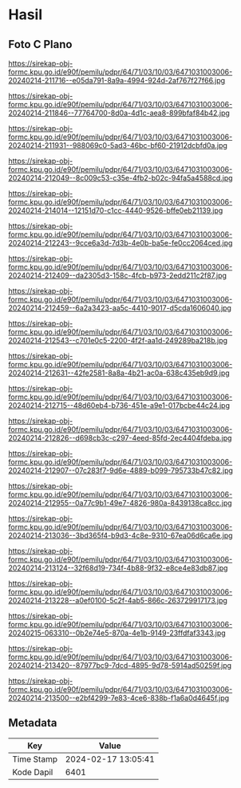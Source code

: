 # Hasil

## Foto C Plano

https://sirekap-obj-formc.kpu.go.id/e90f/pemilu/pdpr/64/71/03/10/03/6471031003006-20240214-211716--e05da791-8a9a-4994-924d-2af767f27f66.jpg

https://sirekap-obj-formc.kpu.go.id/e90f/pemilu/pdpr/64/71/03/10/03/6471031003006-20240214-211846--77764700-8d0a-4d1c-aea8-899bfaf84b42.jpg

https://sirekap-obj-formc.kpu.go.id/e90f/pemilu/pdpr/64/71/03/10/03/6471031003006-20240214-211931--988069c0-5ad3-46bc-bf60-21912dcbfd0a.jpg

https://sirekap-obj-formc.kpu.go.id/e90f/pemilu/pdpr/64/71/03/10/03/6471031003006-20240214-212049--8c009c53-c35e-4fb2-b02c-94fa5a4588cd.jpg

https://sirekap-obj-formc.kpu.go.id/e90f/pemilu/pdpr/64/71/03/10/03/6471031003006-20240214-214014--12151d70-c1cc-4440-9526-bffe0eb21139.jpg

https://sirekap-obj-formc.kpu.go.id/e90f/pemilu/pdpr/64/71/03/10/03/6471031003006-20240214-212243--9cce6a3d-7d3b-4e0b-ba5e-fe0cc2064ced.jpg

https://sirekap-obj-formc.kpu.go.id/e90f/pemilu/pdpr/64/71/03/10/03/6471031003006-20240214-212409--da2305d3-158c-4fcb-b973-2edd211c2f87.jpg

https://sirekap-obj-formc.kpu.go.id/e90f/pemilu/pdpr/64/71/03/10/03/6471031003006-20240214-212459--6a2a3423-aa5c-4410-9017-d5cda1606040.jpg

https://sirekap-obj-formc.kpu.go.id/e90f/pemilu/pdpr/64/71/03/10/03/6471031003006-20240214-212543--c701e0c5-2200-4f2f-aa1d-249289ba218b.jpg

https://sirekap-obj-formc.kpu.go.id/e90f/pemilu/pdpr/64/71/03/10/03/6471031003006-20240214-212631--42fe2581-8a8a-4b21-ac0a-638c435eb9d9.jpg

https://sirekap-obj-formc.kpu.go.id/e90f/pemilu/pdpr/64/71/03/10/03/6471031003006-20240214-212715--48d60eb4-b736-451e-a9e1-017bcbe44c24.jpg

https://sirekap-obj-formc.kpu.go.id/e90f/pemilu/pdpr/64/71/03/10/03/6471031003006-20240214-212826--d698cb3c-c297-4eed-85fd-2ec4404fdeba.jpg

https://sirekap-obj-formc.kpu.go.id/e90f/pemilu/pdpr/64/71/03/10/03/6471031003006-20240214-212907--07c283f7-9d6e-4889-b099-795733b47c82.jpg

https://sirekap-obj-formc.kpu.go.id/e90f/pemilu/pdpr/64/71/03/10/03/6471031003006-20240214-212955--0a77c9b1-49e7-4826-980a-8439138ca8cc.jpg

https://sirekap-obj-formc.kpu.go.id/e90f/pemilu/pdpr/64/71/03/10/03/6471031003006-20240214-213036--3bd365f4-b9d3-4c8e-9310-67ea06d6ca6e.jpg

https://sirekap-obj-formc.kpu.go.id/e90f/pemilu/pdpr/64/71/03/10/03/6471031003006-20240214-213124--32f68d19-734f-4b88-9f32-e8ce4e83db87.jpg

https://sirekap-obj-formc.kpu.go.id/e90f/pemilu/pdpr/64/71/03/10/03/6471031003006-20240214-213228--a0ef0100-5c2f-4ab5-866c-263729917173.jpg

https://sirekap-obj-formc.kpu.go.id/e90f/pemilu/pdpr/64/71/03/10/03/6471031003006-20240215-063310--0b2e74e5-870a-4e1b-9149-23ffdfaf3343.jpg

https://sirekap-obj-formc.kpu.go.id/e90f/pemilu/pdpr/64/71/03/10/03/6471031003006-20240214-213420--87977bc9-7dcd-4895-9d78-5914ad50259f.jpg

https://sirekap-obj-formc.kpu.go.id/e90f/pemilu/pdpr/64/71/03/10/03/6471031003006-20240214-213500--e2bf4299-7e83-4ce6-838b-f1a6a0d4645f.jpg


## Metadata

| Key        | Value               |
| ---------- | ------------------- |
| Time Stamp | 2024-02-17 13:05:41 |
| Kode Dapil | 6401                |



